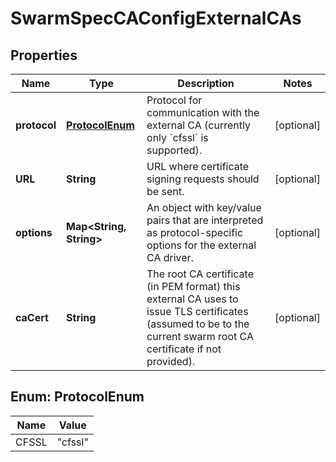 
# SwarmSpecCAConfigExternalCAs

## Properties
Name | Type | Description | Notes
------------ | ------------- | ------------- | -------------
**protocol** | [**ProtocolEnum**](#ProtocolEnum) | Protocol for communication with the external CA (currently only &#x60;cfssl&#x60; is supported).  |  [optional]
**URL** | **String** | URL where certificate signing requests should be sent.  |  [optional]
**options** | **Map&lt;String, String&gt;** | An object with key/value pairs that are interpreted as protocol-specific options for the external CA driver.  |  [optional]
**caCert** | **String** | The root CA certificate (in PEM format) this external CA uses to issue TLS certificates (assumed to be to the current swarm root CA certificate if not provided).  |  [optional]


<a name="ProtocolEnum"></a>
## Enum: ProtocolEnum
Name | Value
---- | -----
CFSSL | &quot;cfssl&quot;



